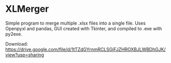 # XLMerger

Simple program to merge multiple .xlsx files into a single file. Uses Openpyxl and pandas, GUI created with Tkinter, and compiled to .exe with py2exe.

Download: https://drive.google.com/file/d/1tTZdGYrnmRCLSGjFJZHROXBJLWBDhGJK/view?usp=sharing


